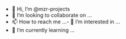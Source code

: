 - 👋 Hi, I’m @mzr-projects
- 💞️ I’m looking to collaborate on ...
- 📫 How to reach me ...- 👀 I’m interested in ...
- 🌱 I’m currently learning ...


<!---
mzr-projects/mzr-projects is a ✨ special ✨ repository because its `README.md` (this file) appears on your GitHub profile.
You can click the Preview link to take a look at your changes.
--->
